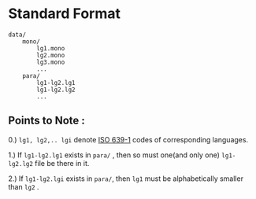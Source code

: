 # Standard Format

```
data/
    mono/
        lg1.mono
        lg2.mono
        lg3.mono
        ...
    para/
        lg1-lg2.lg1
        lg1-lg2.lg2
        ...
```

## Points to Note :

0.) ```lg1, lg2,.. lgi``` denote [ISO 639-1](https://en.wikipedia.org/wiki/List_of_ISO_639-1_codes) codes of corresponding languages.

1.) If ```lg1-lg2.lg1``` exists in ```para/``` , then so must one(and only one) ```lg1-lg2.lg2``` file be there in it.

2.) If ```lg1-lg2.lgi``` exists in ```para/```, then ```lg1``` must be alphabetically smaller than ```lg2``` .
